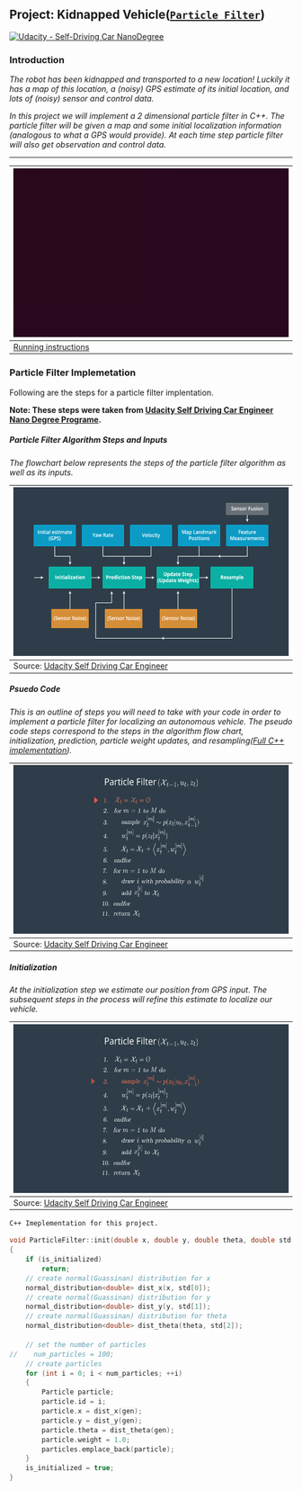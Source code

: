 Project: Kidnapped Vehicle([`Particle Filter`](https://en.wikipedia.org/wiki/Particle_filter))
---

[![Udacity - Self-Driving Car NanoDegree](https://s3.amazonaws.com/udacity-sdc/github/shield-carnd.svg)](http://www.udacity.com/drive)

### Introduction

*The robot has been kidnapped and transported to a new location! Luckily it has a map of this location, a (noisy) GPS estimate of its initial location, and lots of (noisy) sensor and control data.*

*In this project we will implement a 2 dimensional particle filter in C++. The particle filter will be given a map and some initial localization information (analogous to what a GPS would provide). At each time step particle filter will also get observation and control data.*

---
|<img src="data/images/final-results.gif" width="500" height="300" />|
|----------------------------------|
|[Running instructions](https://www.youtube.com/watch?v=neGq381AG64) |

### Particle Filter Implemetation
Following are the steps for a particle filter implentation.

**Note: These steps were taken from [Udacity Self Driving Car Engineer Nano Degree Programe](https://www.udacity.com/course/self-driving-car-engineer-nanodegree--nd013).**

##### Particle Filter Algorithm Steps and Inputs
*The flowchart below represents the steps of the particle filter algorithm as well as its inputs.*

|<img src="data/images/02-l-pseudocode.00-00-47-13.still006.png" width="500" height="300" />|
|----------------------------------|
|Source: [Udacity Self Driving Car Engineer](https://www.udacity.com/course/self-driving-car-engineer-nanodegree--nd013) |

##### Psuedo Code

*This is an outline of steps you will need to take with your code in order to implement a particle filter for localizing an autonomous vehicle. The pseudo code steps correspond to the steps in the algorithm flow chart, initialization, prediction, particle weight updates, and resampling([Full C++ implementation](src/particle_filter.cpp)).* 


|<img src="data/images/02-l-pseudocode.00-00-14-28.still001.png" width="500" height="300" />|
|----------------------------------|
|Source: [Udacity Self Driving Car Engineer](https://www.udacity.com/course/self-driving-car-engineer-nanodegree--nd013) |

##### Initialization

*At the initialization step we estimate our position from GPS input. The subsequent steps in the process will refine this estimate to localize our vehicle.*


|<img src="data/images/02-l-pseudocode.00-00-16-01.still002.png" width="500" height="300" />|
|----------------------------------|
|Source: [Udacity Self Driving Car Engineer](https://www.udacity.com/course/self-driving-car-engineer-nanodegree--nd013) |

`C++ Imeplementation for this project.`

```cpp
void ParticleFilter::init(double x, double y, double theta, double std[])
{
    if (is_initialized)
        return;
    // create normal(Guassinan) distribution for x
    normal_distribution<double> dist_x(x, std[0]);
    // create normal(Guassinan) distribution for y
    normal_distribution<double> dist_y(y, std[1]);
    // create normal(Guassinan) distribution for theta
    normal_distribution<double> dist_theta(theta, std[2]);

    // set the number of particles
//    num_particles = 100;
    // create particles
    for (int i = 0; i < num_particles; ++i)
    {
        Particle particle;
        particle.id = i;
        particle.x = dist_x(gen);
        particle.y = dist_y(gen);
        particle.theta = dist_theta(gen);
        particle.weight = 1.0;
        particles.emplace_back(particle);
    }
    is_initialized = true;
}
```
